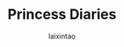 ---
title: Princess Diaries
github: https://github.com/laixintao/Princess-Diaries
demo: http://laixintao.github.io/Princess-Diaries.html 
author: laixintao
ssg:
  - Jekyll
cms:
  - No Cms
---